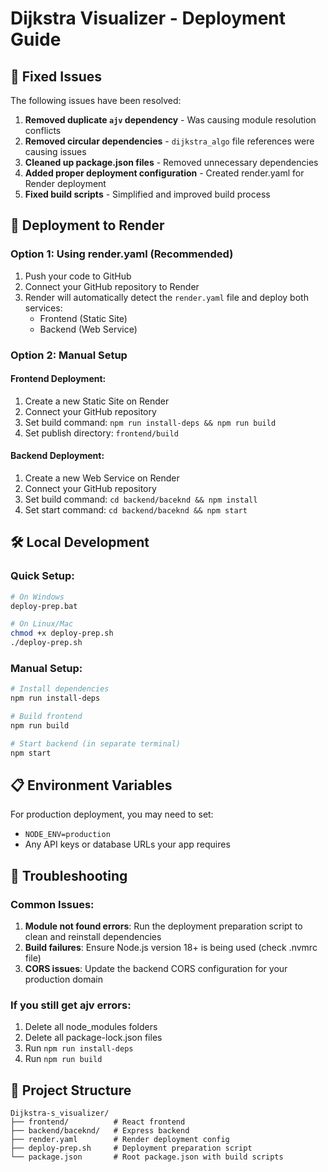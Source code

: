 # Dijkstra Visualizer - Deployment Guide

## 🚨 Fixed Issues

The following issues have been resolved:

1. **Removed duplicate `ajv` dependency** - Was causing module resolution conflicts
2. **Removed circular dependencies** - `dijkstra_algo` file references were causing issues
3. **Cleaned up package.json files** - Removed unnecessary dependencies
4. **Added proper deployment configuration** - Created render.yaml for Render deployment
5. **Fixed build scripts** - Simplified and improved build process

## 🚀 Deployment to Render

### Option 1: Using render.yaml (Recommended)

1. Push your code to GitHub
2. Connect your GitHub repository to Render
3. Render will automatically detect the `render.yaml` file and deploy both services:
   - Frontend (Static Site)
   - Backend (Web Service)

### Option 2: Manual Setup

#### Frontend Deployment:
1. Create a new Static Site on Render
2. Connect your GitHub repository
3. Set build command: `npm run install-deps && npm run build`
4. Set publish directory: `frontend/build`

#### Backend Deployment:
1. Create a new Web Service on Render
2. Connect your GitHub repository
3. Set build command: `cd backend/baceknd && npm install`
4. Set start command: `cd backend/baceknd && npm start`

## 🛠️ Local Development

### Quick Setup:
```bash
# On Windows
deploy-prep.bat

# On Linux/Mac
chmod +x deploy-prep.sh
./deploy-prep.sh
```

### Manual Setup:
```bash
# Install dependencies
npm run install-deps

# Build frontend
npm run build

# Start backend (in separate terminal)
npm start
```

## 📋 Environment Variables

For production deployment, you may need to set:
- `NODE_ENV=production`
- Any API keys or database URLs your app requires

## 🔧 Troubleshooting

### Common Issues:

1. **Module not found errors**: Run the deployment preparation script to clean and reinstall dependencies
2. **Build failures**: Ensure Node.js version 18+ is being used (check .nvmrc file)
3. **CORS issues**: Update the backend CORS configuration for your production domain

### If you still get ajv errors:
1. Delete all node_modules folders
2. Delete all package-lock.json files
3. Run `npm run install-deps`
4. Run `npm run build`

## 📁 Project Structure

```
Dijkstra-s_visualizer/
├── frontend/          # React frontend
├── backend/baceknd/   # Express backend
├── render.yaml        # Render deployment config
├── deploy-prep.sh     # Deployment preparation script
└── package.json       # Root package.json with build scripts
```

